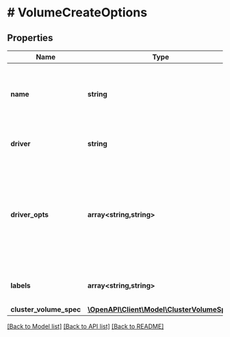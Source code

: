 # # VolumeCreateOptions

## Properties

Name | Type | Description | Notes
------------ | ------------- | ------------- | -------------
**name** | **string** | The new volume&#39;s name. If not specified, Docker generates a name. | [optional]
**driver** | **string** | Name of the volume driver to use. | [optional] [default to 'local']
**driver_opts** | **array<string,string>** | A mapping of driver options and values. These options are passed directly to the driver and are driver specific. | [optional]
**labels** | **array<string,string>** | User-defined key/value metadata. | [optional]
**cluster_volume_spec** | [**\OpenAPI\Client\Model\ClusterVolumeSpec**](ClusterVolumeSpec.md) |  | [optional]

[[Back to Model list]](../../README.md#models) [[Back to API list]](../../README.md#endpoints) [[Back to README]](../../README.md)
